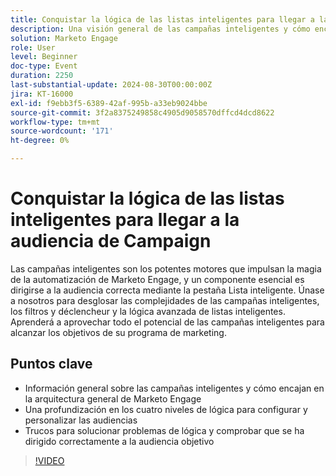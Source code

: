 ```yaml
---
title: Conquistar la lógica de las listas inteligentes para llegar a la audiencia de Campaign
description: Una visión general de las campañas inteligentes y cómo encajan en la arquitectura general de Marketo Engage Una profundización en los cuatro niveles de lógica para configurar y personalizar las audiencias Trucos para solucionar problemas de lógica y comprobar que se ha dirigido correctamente a la audiencia objetivo
solution: Marketo Engage
role: User
level: Beginner
doc-type: Event
duration: 2250
last-substantial-update: 2024-08-30T00:00:00Z
jira: KT-16000
exl-id: f9ebb3f5-6389-42af-995b-a33eb9024bbe
source-git-commit: 3f2a8375249858c4905d9058570dffcd4dcd8622
workflow-type: tm+mt
source-wordcount: '171'
ht-degree: 0%

---
```


# Conquistar la lógica de las listas inteligentes para llegar a la audiencia de Campaign

Las campañas inteligentes son los potentes motores que impulsan la magia de la automatización de Marketo Engage, y un componente esencial es dirigirse a la audiencia correcta mediante la pestaña Lista inteligente. Únase a nosotros para desglosar las complejidades de las campañas inteligentes, los filtros y déclencheur y la lógica avanzada de listas inteligentes. Aprenderá a aprovechar todo el potencial de las campañas inteligentes para alcanzar los objetivos de su programa de marketing.

## Puntos clave

* Información general sobre las campañas inteligentes y cómo encajan en la arquitectura general de Marketo Engage
* Una profundización en los cuatro niveles de lógica para configurar y personalizar las audiencias
* Trucos para solucionar problemas de lógica y comprobar que se ha dirigido correctamente a la audiencia objetivo

>[!VIDEO](https://video.tv.adobe.com/v/3457301/?learn=on&captions=spa)
